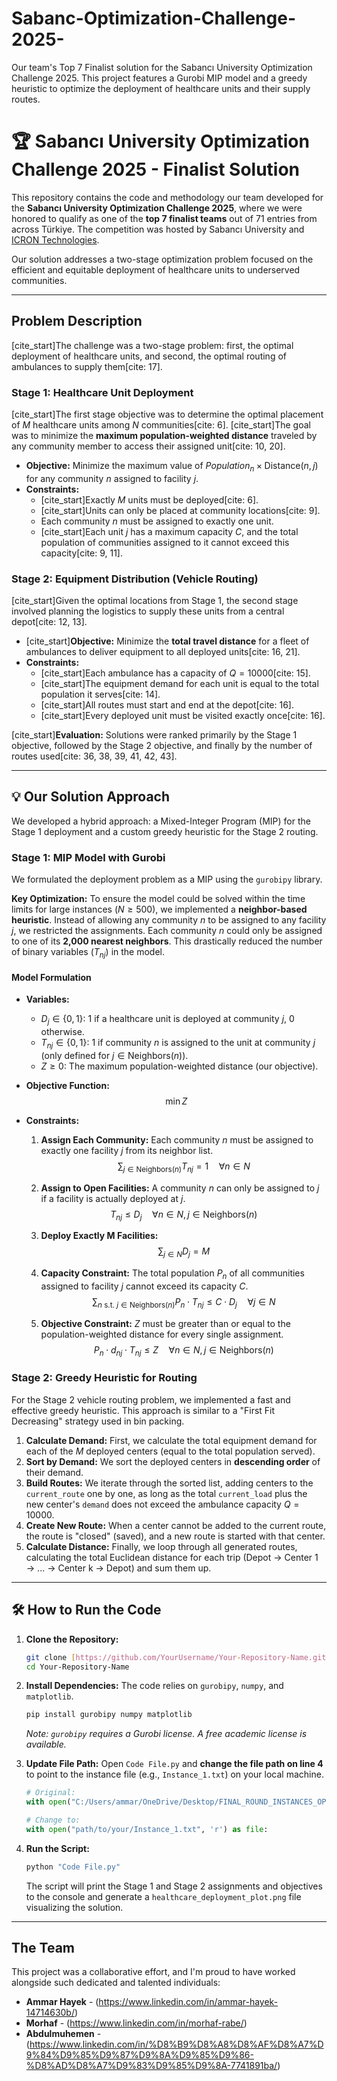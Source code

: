 # Sabanc-Optimization-Challenge-2025-
Our team's Top 7 Finalist solution for the Sabancı University Optimization Challenge 2025. This project features a Gurobi MIP model and a greedy heuristic to optimize the deployment of healthcare units and their supply routes.
# 🏆 Sabancı University Optimization Challenge 2025 - Finalist Solution

This repository contains the code and methodology our team developed for the **Sabancı University Optimization Challenge 2025**, where we were honored to qualify as one of the **top 7 finalist teams** out of 71 entries from across Türkiye. The competition was hosted by Sabancı University and [ICRON Technologies](https://www.icron.com/).

Our solution addresses a two-stage optimization problem focused on the efficient and equitable deployment of healthcare units to underserved communities.

---

## Problem Description

[cite_start]The challenge was a two-stage problem: first, the optimal deployment of healthcare units, and second, the optimal routing of ambulances to supply them[cite: 17].

### Stage 1: Healthcare Unit Deployment

[cite_start]The first stage objective was to determine the optimal placement of $M$ healthcare units among $N$ communities[cite: 6]. [cite_start]The goal was to minimize the **maximum population-weighted distance** traveled by any community member to access their assigned unit[cite: 10, 20].

* **Objective:** Minimize the maximum value of $Population_n \times \text{Distance}(n, j)$ for any community $n$ assigned to facility $j$.
* **Constraints:**
    * [cite_start]Exactly $M$ units must be deployed[cite: 6].
    * [cite_start]Units can only be placed at community locations[cite: 9].
    * Each community $n$ must be assigned to exactly one unit.
    * [cite_start]Each unit $j$ has a maximum capacity $C$, and the total population of communities assigned to it cannot exceed this capacity[cite: 9, 11].

### Stage 2: Equipment Distribution (Vehicle Routing)

[cite_start]Given the optimal locations from Stage 1, the second stage involved planning the logistics to supply these units from a central depot[cite: 12, 13].

* [cite_start]**Objective:** Minimize the **total travel distance** for a fleet of ambulances to deliver equipment to all deployed units[cite: 16, 21].
* **Constraints:**
    * [cite_start]Each ambulance has a capacity of $Q=10000$[cite: 15].
    * [cite_start]The equipment demand for each unit is equal to the total population it serves[cite: 14].
    * [cite_start]All routes must start and end at the depot[cite: 16].
    * [cite_start]Every deployed unit must be visited exactly once[cite: 16].

[cite_start]**Evaluation:** Solutions were ranked primarily by the Stage 1 objective, followed by the Stage 2 objective, and finally by the number of routes used[cite: 36, 38, 39, 41, 42, 43].

---

## 💡 Our Solution Approach

We developed a hybrid approach: a Mixed-Integer Program (MIP) for the Stage 1 deployment and a custom greedy heuristic for the Stage 2 routing.

### Stage 1: MIP Model with Gurobi

We formulated the deployment problem as a MIP using the `gurobipy` library.

**Key Optimization:** To ensure the model could be solved within the time limits for large instances ($N \ge 500$), we implemented a **neighbor-based heuristic**. Instead of allowing any community $n$ to be assigned to any facility $j$, we restricted the assignments. Each community $n$ could only be assigned to one of its **2,000 nearest neighbors**. This drastically reduced the number of binary variables ($T_{nj}$) in the model.

#### Model Formulation

* **Variables:**
    * $D_j \in \{0, 1\}$: $1$ if a healthcare unit is deployed at community $j$, $0$ otherwise.
    * $T_{nj} \in \{0, 1\}$: $1$ if community $n$ is assigned to the unit at community $j$ (only defined for $j \in \text{Neighbors}(n)$).
    * $Z \ge 0$: The maximum population-weighted distance (our objective).

* **Objective Function:**
    $$
    \min Z
    $$

* **Constraints:**
    1.  **Assign Each Community:** Each community $n$ must be assigned to exactly one facility $j$ from its neighbor list.
        $$
        \sum_{j \in \text{Neighbors}(n)} T_{nj} = 1 \quad \forall n \in N
        $$
       
    2.  **Assign to Open Facilities:** A community $n$ can only be assigned to $j$ if a facility is actually deployed at $j$.
        $$
        T_{nj} \le D_j \quad \forall n \in N, j \in \text{Neighbors}(n)
        $$
       
    3.  **Deploy Exactly M Facilities:**
        $$
        \sum_{j \in N} D_j = M
        $$
       
    4.  **Capacity Constraint:** The total population $P_n$ of all communities assigned to facility $j$ cannot exceed its capacity $C$.
        $$
        \sum_{n \text{ s.t. } j \in \text{Neighbors}(n)} P_n \cdot T_{nj} \le C \cdot D_j \quad \forall j \in N
        $$
       
    5.  **Objective Constraint:** $Z$ must be greater than or equal to the population-weighted distance for every single assignment.
        $$
        P_n \cdot d_{nj} \cdot T_{nj} \le Z \quad \forall n \in N, j \in \text{Neighbors}(n)
        $$
       

### Stage 2: Greedy Heuristic for Routing

For the Stage 2 vehicle routing problem, we implemented a fast and effective greedy heuristic. This approach is similar to a "First Fit Decreasing" strategy used in bin packing.

1.  **Calculate Demand:** First, we calculate the total equipment demand for each of the $M$ deployed centers (equal to the total population served).
2.  **Sort by Demand:** We sort the deployed centers in **descending order** of their demand.
3.  **Build Routes:** We iterate through the sorted list, adding centers to the `current_route` one by one, as long as the total `current_load` plus the new center's `demand` does not exceed the ambulance capacity $Q=10000$.
4.  **Create New Route:** When a center cannot be added to the current route, the route is "closed" (saved), and a new route is started with that center.
5.  **Calculate Distance:** Finally, we loop through all generated routes, calculating the total Euclidean distance for each trip (Depot $\rightarrow$ Center 1 $\rightarrow$ ... $\rightarrow$ Center k $\rightarrow$ Depot) and sum them up.

---

## 🛠️ How to Run the Code

1.  **Clone the Repository:**
    ```bash
    git clone [https://github.com/YourUsername/Your-Repository-Name.git](https://github.com/YourUsername/Your-Repository-Name.git)
    cd Your-Repository-Name
    ```

2.  **Install Dependencies:**
    The code relies on `gurobipy`, `numpy`, and `matplotlib`.
    ```bash
    pip install gurobipy numpy matplotlib
    ```
    *Note: `gurobipy` requires a Gurobi license. A free academic license is available.*

3.  **Update File Path:**
    Open `Code File.py` and **change the file path on line 4** to point to the instance file (e.g., `Instance_1.txt`) on your local machine.
    ```python
    # Original:
    with open("C:/Users/ammar/OneDrive/Desktop/FINAL_ROUND_INSTANCES_OPTCHAL2025/Instance_1.txt", 'r') as file:
    
    # Change to:
    with open("path/to/your/Instance_1.txt", 'r') as file:
    ```

4.  **Run the Script:**
    ```bash
    python "Code File.py"
    ```
    The script will print the Stage 1 and Stage 2 assignments and objectives to the console and generate a `healthcare_deployment_plot.png` file visualizing the solution.

---

## The Team

This project was a collaborative effort, and I'm proud to have worked alongside such dedicated and talented individuals:
* **Ammar Hayek** - (https://www.linkedin.com/in/ammar-hayek-14714630b/)
* **Morhaf** - (https://www.linkedin.com/in/morhaf-rabe/)
* **Abdulmuhemen** - (https://www.linkedin.com/in/%D8%B9%D8%A8%D8%AF%D8%A7%D9%84%D9%85%D9%87%D9%8A%D9%85%D9%86-%D8%AD%D8%A7%D9%83%D9%85%D9%8A-7741891ba/)
